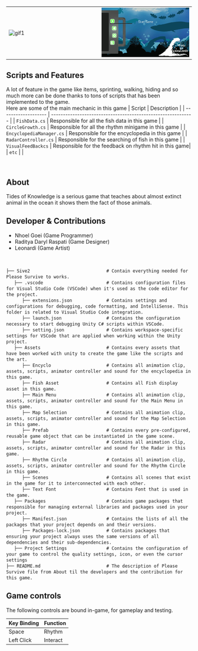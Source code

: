 <table>
  <tr>
    <td align="left" width="50%">
      <img width="100%" alt="gif1" src="https://github.com/NGnolep/SGG/blob/main/Assets/TidesOfKnowledgeRepogif1.gif">
    </td>
    <td align="right" width="50%">
      <img width="100%" alt="gif2" src="https://github.com/NGnolep/SGG/blob/main/Assets/TidesOfKnowledgeRepogif2.gif">
    </td>
  </tr>
</table>

##  Scripts and Features

A lot of feature in the game like items, sprinting, walking, hiding and so much more can be done thanks to tons of scripts that has been implemented to the game.<br>
Here are some of the main mechanic in this game
|  Script       | Description                                                  |
| ------------------- | ------------------------------------------------------------ |
| `FishData.cs` | Responsible for all the fish data in this game |
| `CircleGrowth.cs` | Responsible for all the rhythm minigame in this game |
| `EncyclopediaManager.cs`  | Responsible for the encyclopedia in this game |
| `RadarController.cs`  | Responsible for the searching of fish in this game |
| `VisualFeedBackcs`  | Responsible for the feedback on rhythm hit in this game|
| `etc`  | |

<br>

## About
Tides of Knowledge is a serious game that teaches about almost extinct animal in the ocean it shows them the fact of those animals.
<br>

## Developer & Contributions
- Nhoel Goei (Game Programmer)
- Raditya Daryl Raspati (Game Designer)
- Leonardi (Game Artist)
<br>

```
├── Sive2                             # Contain everything needed for Please Survive to works.
   ├── .vscode                        # Contains configuration files for Visual Studio Code (VSCode) when it's used as the code editor for the project.
      ├── extensions.json             # Contains settings and configurations for debugging, code formatting, and IntelliSense. This folder is related to Visual Studio Code integration.
      ├── launch.json                 # Contains the configuration necessary to start debugging Unity C# scripts within VSCode.                     
      ├── setting.json                # Contains workspace-specific settings for VSCode that are applied when working within the Unity project.
   ├── Assets                         # Contains every assets that have been worked with unity to create the game like the scripts and the art.
      ├── Encyclo                     # Contains all animation clip, assets, scripts, animator controller and sound for the encyclopedia in this game.
      ├── Fish Asset                  # Contains all Fish display asset in this game.
      ├── Main Menu                   # Contains all animation clip, assets, scripts, animator controller and sound for the Main Menu in this game.
      ├── Map Selection               # Contains all animation clip, assets, scripts, animator controller and sound for the Map Selection in this game.
      ├── Prefab                      # Contains every pre-configured, reusable game object that can be instantiated in the game scene.
      ├── Radar                       # Contains all animation clip, assets, scripts, animator controller and sound for the Radar in this game.
      ├── Rhythm Circle               # Contains all animation clip, assets, scripts, animator controller and sound for the Rhythm Circle in this game.
      ├── Scenes                      # Contains all scenes that exist in the game for it to interconnected with each other.
      ├── Text Font                   # Contains Font that is used in the game.
   ├── Packages                       # Contains game packages that responsible for managing external libraries and packages used in your project.
      ├── Manifest.json               # Contains the lists of all the packages that your project depends on and their versions.
      ├── Packages-lock.json          # Contains packages that ensuring your project always uses the same versions of all dependencies and their sub-dependencies.
   ├── Project Settings               # Contains the configuration of your game to control the quality settings, icon, or even the cursor settings
├── README.md                         # The description of Please Survive file from About til the developers and the contribution for this game.
```

## Game controls

The following controls are bound in-game, for gameplay and testing.

| Key Binding       | Function          |
| ----------------- | ----------------- |
| Space         | Rhythm |
| Left Click             | Interact           |

<br>
